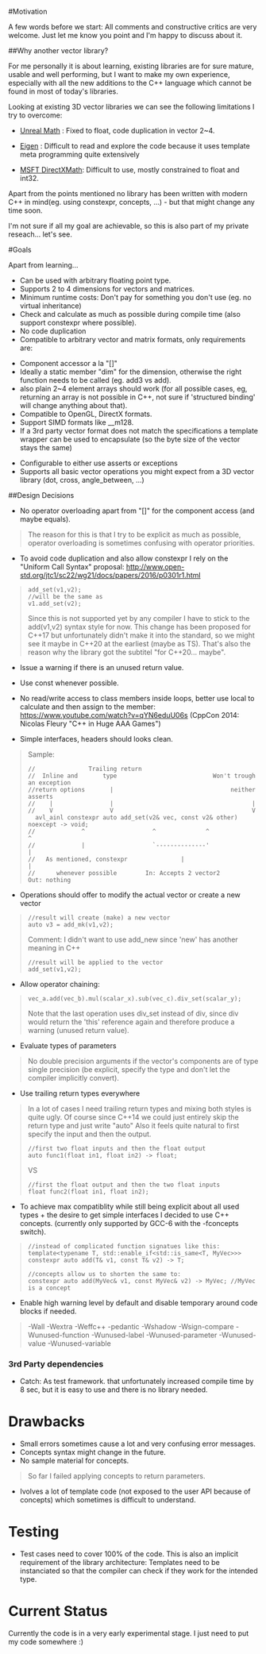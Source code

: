 #Motivation

A few words before we start: All comments and constructive critics are very welcome. Just let me know you point and I'm happy to discuss about it.


##Why another vector library?

For me personally it is about learning, existing libraries are for sure mature, usable and well performing, but I want to make my own experience, especially with all the new additions to the C++ language which cannot be found in most of today's libraries.

Looking at existing 3D vector libraries we can see the following limitations I try to overcome:

* [Unreal Math](https://github.com/EpicGames/UnrealEngine/blob/release/Engine/Source/Runtime/Core/Public/Math/) : Fixed to float, code duplication in vector 2~4.

* [Eigen](https://bitbucket.org/eigen/eigen) : Difficult to read and explore the code because it uses template meta programming quite extensively

* [MSFT DirectXMath](https://github.com/Microsoft/DirectXMath): Difficult to use, mostly constrained to float and int32.

Apart from the points mentioned no library has been written with modern C&plus;&plus; in mind(eg. using constexpr, concepts, ...) - but that might change any time soon.

I'm not sure if all my goal are achievable, so this is also part of my private reseach... let's see.

#Goals

Apart from learning...

* Can be used with arbitrary floating point type.
* Supports 2 to 4 dimensions for vectors and matrices.
* Minimum runtime costs: Don't pay for something you don't use (eg. no virtual inheritance)
* Check and calculate as much as possible during compile time (also support constexpr where possible).
* No code duplication
* Compatible to arbitrary vector and matrix formats, only requirements are:
 + Component accessor a la "[]"
 + Ideally a static member "dim" for the dimension, otherwise the right function needs to be called (eg. add3 vs add).
 + also plain 2~4 element arrays should work (for all possible cases, eg, returning an array is not possible in C&plus;&plus;, not sure if 'structured binding' will change anything about that).
 + Compatible to OpenGL, DirectX formats.
 + Support SIMD formats like __m128.
 + If a 3rd party vector format does not match the specifications a template wrapper can be used to encapsulate (so the byte size of the vector stays the same)
* Configurable to either use asserts or exceptions
* Supports all basic vector operations you might expect from a 3D vector library (dot, cross, angle_between, ...)

##Design Decisions
* No operator overloading apart from "[]" for the component access (and maybe equals).
> The reason for this is that I try to be explicit as much as possible, operator overloading is sometimes confusing with operator priorities.

* To avoid code duplication and also allow constexpr I rely on the "Uniform Call Syntax" proposal: http://www.open-std.org/jtc1/sc22/wg21/docs/papers/2016/p0301r1.html
>```[C++]
>add_set(v1,v2);
>//will be the same as
>v1.add_set(v2);
>```
>Since this is not supported yet by any compiler I have to stick to the add(v1,v2) syntax style for now. This change has been proposed for C&plus;&plus;17 but unfortunately didn't make it into the standard, so we might see it maybe in C&plus;&plus;20 at the earliest (maybe as TS). That's also the reason why the library got the subtitel "for C&plus;&plus;20... maybe".

* Issue a warning if there is an unused return value.

* Use const whenever possible.

* No read/write access to class members inside loops, better use local to calculate and then assign to the member: https://www.youtube.com/watch?v=qYN6eduU06s (CppCon 2014: Nicolas Fleury "C++ in Huge AAA Games")

* Simple interfaces, headers should looks clean.
>Sample:
>```[C++]
>//               Trailing return
>//  Inline and       type                           Won't trough an exception
>//return options       |                                 neither asserts
>//    |                |                                       |
>//    V                V                                       V
>   avl_ainl constexpr auto add_set(v2& vec, const v2& other) noexcept -> void;
>//             ^                   ^              ^                       ^
>//             |                   `--------------'                       |
>//   As mentioned, constexpr               |                              |
>//      whenever possible        In: Accepts 2 vector2              Out: nothing
>```

* Operations should offer to modify the actual vector or create a new vector
>```[C++]
>//result will create (make) a new vector
>auto v3 = add_mk(v1,v2);
>```
>Comment: I didn't want to use add_new since 'new' has another meaning in C++
>```[C++]
>//result will be applied to the vector
>add_set(v1,v2);
>```

* Allow operator chaining:
> ```[C++]
> vec_a.add(vec_b).mul(scalar_x).sub(vec_c).div_set(scalar_y);
>```
>Note that the last operation uses div_set instead of div, since div would return the 'this' reference again and therefore produce a warning (unused return value).

* Evaluate types of parameters
> No double precision arguments if the vector's components are of type single precision (be explicit, specify the type and don't let the compiler implicitly convert).

* Use trailing return types everywhere
> In a lot of cases I need trailing return types and mixing both styles is quite ugly. Of course since C&plus;&plus;14 we could just entirely skip the return type and just write "auto" Also it feels quite natural to first specify the input and then the output.
>```[C++]
>//first two float inputs and then the float output
>auto func1(float in1, float in2) -> float;
>```
>VS
>```[C++]
>//first the float output and then the two float inputs
>float func2(float in1, float in2);
>```

* To achieve max compatiblity while still being explicit about all used types + the desire to get simple interfaces I decided to use C++ concepts. (currently only supported by GCC-6 with the -fconcepts switch).
>```[C++]
>//instead of complicated function signatues like this:
>template<typename T, std::enable_if<std::is_same<T, MyVec>>>
>constexpr auto add(T& v1, const T& v2) -> T;
>```
>```[C++]
>//concepts allow us to shorten the same to:
>constexpr auto add(MyVec& v1, const MyVec& v2) -> MyVec; //MyVec is a concept
>```

* Enable high warning level by default and disable temporary around code blocks if needed.
> -Wall -Wextra -Weffc++ -pedantic -Wshadow -Wsign-compare -Wunused-function -Wunused-label  -Wunused-parameter -Wunused-value  -Wunused-variable

### 3rd Party dependencies

* Catch: As test framework. that unfortunately increased compile time by 8 sec, but it is easy to use and there is no library needed.


# Drawbacks
 * Small errors sometimes cause a lot and very confusing error messages.
 * Concepts syntax might change in the future.
 * No sample material for concepts.
 > So far I failed applying concepts to return parameters.
 * Ivolves a lot of template code (not exposed to the user API because of concepts) which sometimes is difficult to understand.

# Testing
 * Test cases need to cover 100% of the code. This is also an implicit requirement of the library architecture: Templates need to be instanciated so that the compiler can check if they work for the intended type.

# Current Status

Currently the code is in a very early experimental stage. I just need to put my code somewhere :)


